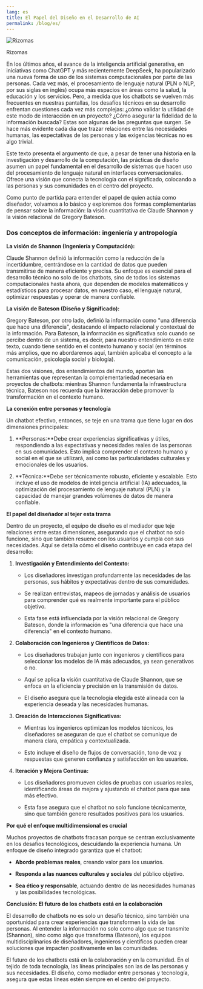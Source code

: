 ```yaml
---
lang: es
title: El Papel del Diseño en el Desarrollo de AI
permalink: /blog/es/
---
```


![Rizomas](ReadItLater%20Inbox/assets/El%20Papel%20del%20Diseño%20en%20el%20Desarrollo%20de%20AI%20una%20trama%20de%20Personas%20y%20Tecnologías/Rizomas.png)

Rizomas

En los últimos años, el avance de la inteligencia artificial generativa, en iniciativas como ChatGPT y más recientemente DeepSeek, ha popularizado una nueva forma de uso de los sistemas computacionales por parte de las personas. Cada vez más, el procesamiento de lenguaje natural (PLN o NLP, por sus siglas en inglés) ocupa más espacios en áreas como la salud, la educación y los servicios. Pero, a medida que los chatbots se vuelven más frecuentes en nuestras pantallas, los desafíos técnicos en su desarrollo enfrentan cuestiones cada vez más complejas: ¿cómo validar la utilidad de este modo de interacción en un proyecto? ¿Cómo asegurar la fidelidad de la información buscada? Estas son algunas de las preguntas que surgen. Se hace más evidente cada día que trazar relaciones entre las necesidades humanas, las expectativas de las personas y las exigencias técnicas no es algo trivial.  

Este texto presenta el argumento de que, a pesar de tener una historia en la investigación y desarrollo de la computación, las prácticas de diseño asumen un papel fundamental en el desarrollo de sistemas que hacen uso del procesamiento de lenguaje natural en interfaces conversacionales. Ofrece una visión que conecta la tecnología con el significado, colocando a las personas y sus comunidades en el centro del proyecto.

Como punto de partida para entender el papel de quien actúa como diseñador, volvamos a lo básico y exploremos dos formas complementarias de pensar sobre la información: la visión cuantitativa de Claude Shannon y la visión relacional de Gregory Bateson.

### **Dos conceptos de información: ingeniería y antropología**

**La visión de Shannon (Ingeniería y Computación):**

Claude Shannon definió la información como la reducción de la incertidumbre, centrándose en la cantidad de datos que pueden transmitirse de manera eficiente y precisa. Su enfoque es esencial para el desarrollo técnico no solo de los chatbots, sino de todos los sistemas computacionales hasta ahora, que dependen de modelos matemáticos y estadísticos para procesar datos, en nuestro caso, el lenguaje natural, optimizar respuestas y operar de manera confiable.  

**La visión de Bateson (Diseño y Significado):**

Gregory Bateson, por otro lado, definió la información como "una diferencia que hace una diferencia", destacando el impacto relacional y contextual de la información. Para Bateson, la información es significativa solo cuando se percibe dentro de un sistema, es decir, para nuestro entendimiento en este texto, cuando tiene sentido en el contexto humano y social (en términos más amplios, que no abordaremos aquí, también aplicaba el concepto a la comunicación, psicología social y biología).

Estas dos visiones, dos entendimientos del mundo, aportan las herramientas que representan la complementariedad necesaria en proyectos de chatbots: mientras Shannon fundamenta la infraestructura técnica, Bateson nos recuerda que la interacción debe promover la transformación en el contexto humano.

**La conexión entre personas y tecnología**

Un chatbot efectivo, entonces, se teje en una trama que tiene lugar en dos dimensiones principales:  

1.  **Personas:**Debe crear experiencias significativas y útiles, respondiendo a las expectativas y necesidades reales de las personas en sus comunidades. Esto implica comprender el contexto humano y social en el que se utilizará, así como las particularidades culturales y emocionales de los usuarios.
    
2.  **Técnica:**Debe ser técnicamente robusto, eficiente y escalable. Esto incluye el uso de modelos de inteligencia artificial (IA) adecuados, la optimización del procesamiento de lenguaje natural (PLN) y la capacidad de manejar grandes volúmenes de datos de manera confiable.
    

**El papel del diseñador al tejer esta trama**

Dentro de un proyecto, el equipo de diseño es el mediador que teje relaciones entre estas dimensiones, asegurando que el chatbot no solo funcione, sino que también resuene con los usuarios y cumpla con sus necesidades. Aquí se detalla cómo el diseño contribuye en cada etapa del desarrollo:  

1.  **Investigación y Entendimiento del Contexto:**
    
    -   Los diseñadores investigan profundamente las necesidades de las personas, sus hábitos y expectativas dentro de sus comunidades.
        
    -   Se realizan entrevistas, mapeos de jornadas y análisis de usuarios para comprender qué es realmente importante para el público objetivo.
        
    -   Esta fase está influenciada por la visión relacional de Gregory Bateson, donde la información es "una diferencia que hace una diferencia" en el contexto humano.
        
2.  **Colaboración con Ingenieros y Científicos de Datos:**
    
    -   Los diseñadores trabajan junto con ingenieros y científicos para seleccionar los modelos de IA más adecuados, ya sean generativos o no.
        
    -   Aquí se aplica la visión cuantitativa de Claude Shannon, que se enfoca en la eficiencia y precisión en la transmisión de datos.
        
    -   El diseño asegura que la tecnología elegida esté alineada con la experiencia deseada y las necesidades humanas.
        
3.  **Creación de Interacciones Significativas:**
    
    -   Mientras los ingenieros optimizan los modelos técnicos, los diseñadores se aseguran de que el chatbot se comunique de manera clara, empática y contextualizada.
        
    -   Esto incluye el diseño de flujos de conversación, tono de voz y respuestas que generen confianza y satisfacción en los usuarios.
        
4.  **Iteración y Mejora Continua:**
    
    -   Los diseñadores promueven ciclos de pruebas con usuarios reales, identificando áreas de mejora y ajustando el chatbot para que sea más efectivo.
        
    -   Esta fase asegura que el chatbot no solo funcione técnicamente, sino que también genere resultados positivos para los usuarios.
        

**Por qué el enfoque multidimensional es crucial**

Muchos proyectos de chatbots fracasan porque se centran exclusivamente en los desafíos tecnológicos, descuidando la experiencia humana. Un enfoque de diseño integrado garantiza que el chatbot:

-   **Aborde problemas reales**, creando valor para los usuarios.
    
-   **Responda a las nuances culturales y sociales** del público objetivo.
    
-   **Sea ético y responsable**, actuando dentro de las necesidades humanas y las posibilidades tecnológicas.
    

**Conclusión: El futuro de los chatbots está en la colaboración**

El desarrollo de chatbots no es solo un desafío técnico, sino también una oportunidad para crear experiencias que transformen la vida de las personas. Al entender la información no solo como algo que se transmite (Shannon), sino como algo que transforma (Bateson), los equipos multidisciplinarios de diseñadores, ingenieros y científicos pueden crear soluciones que impacten positivamente en las comunidades.  

El futuro de los chatbots está en la colaboración y en la comunidad. En el tejido de toda tecnología, las líneas principales son las de las personas y sus necesidades. El diseño, como mediador entre personas y tecnología, asegura que estas líneas estén siempre en el centro del proyecto.